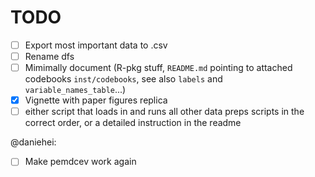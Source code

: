 # TODO

- [ ] Export most important data to .csv
- [ ] Rename dfs
- [ ] Mimimally document (R-pkg stuff, `README.md` pointing to attached codebooks `inst/codebooks`, see also `labels` and `variable_names_table`...)
- [X] Vignette with paper figures replica
- [ ] either script that loads in and runs all other data preps scripts in the correct order, or a detailed instruction in the readme

@daniehei:
- [ ] Make pemdcev work again
